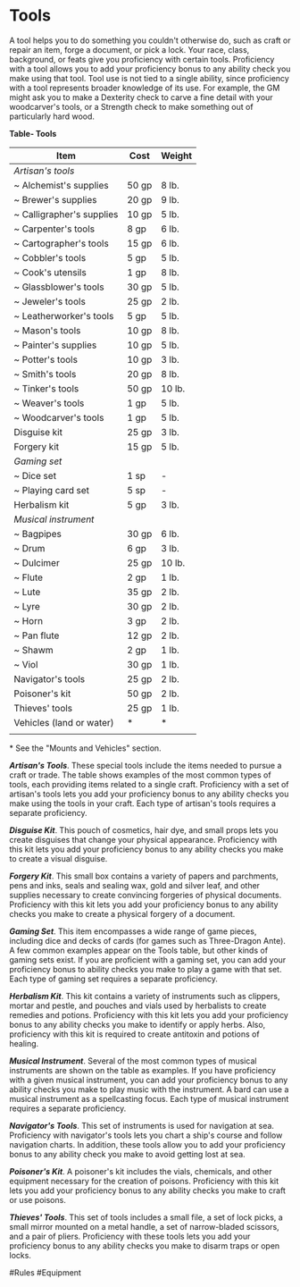 # Tools

A tool helps you to do something you couldn't otherwise do, such as craft or repair an item, forge a document, or pick a lock. Your race, class, background, or feats give you proficiency with certain tools. Proficiency with a tool allows you to add your proficiency bonus to any ability check you make using that tool. Tool use is not tied to a single ability, since proficiency with a tool represents broader knowledge of its use. For example, the GM might ask you to make a Dexterity check to carve a fine detail with your woodcarver's tools, or a Strength check to make something out of particularly hard wood.

**Table- Tools**

| Item                      | Cost  | Weight |
|---------------------------|-------|--------|
| *Artisan's tools*         |       |        |
| ~ Alchemist's supplies    | 50 gp | 8 lb.  |
| ~ Brewer's supplies       | 20 gp | 9 lb.  |
| ~ Calligrapher's supplies | 10 gp | 5 lb.  |
| ~ Carpenter's tools       | 8 gp  | 6 lb.  |
| ~ Cartographer's tools    | 15 gp | 6 lb.  |
| ~ Cobbler's tools         | 5 gp  | 5 lb.  |
| ~ Cook's utensils         | 1 gp  | 8 lb.  |
| ~ Glassblower's tools     | 30 gp | 5 lb.  |
| ~ Jeweler's tools         | 25 gp | 2 lb.  |
| ~ Leatherworker's tools   | 5 gp  | 5 lb.  |
| ~ Mason's tools           | 10 gp | 8 lb.  |
| ~ Painter's supplies      | 10 gp | 5 lb.  |
| ~ Potter's tools          | 10 gp | 3 lb.  |
| ~ Smith's tools           | 20 gp | 8 lb.  |
| ~ Tinker's tools          | 50 gp | 10 lb. |
| ~ Weaver's tools          | 1 gp  | 5 lb.  |
| ~ Woodcarver's tools      | 1 gp  | 5 lb.  |
| Disguise kit              | 25 gp | 3 lb.  |
| Forgery kit               | 15 gp | 5 lb.  |
| *Gaming set*              |       |        |
| ~ Dice set                | 1 sp  | -      |
| ~ Playing card set        | 5 sp  | -      |
| Herbalism kit             | 5 gp  | 3 lb.  |
| *Musical instrument*      |       |        |
| ~ Bagpipes                | 30 gp | 6 lb.  |
| ~ Drum                    | 6 gp  | 3 lb.  |
| ~ Dulcimer                | 25 gp | 10 lb. |
| ~ Flute                   | 2 gp  | 1 lb.  |
| ~ Lute                    | 35 gp | 2 lb.  |
| ~ Lyre                    | 30 gp | 2 lb.  |
| ~ Horn                    | 3 gp  | 2 lb.  |
| ~ Pan flute               | 12 gp | 2 lb.  |
| ~ Shawm                   | 2 gp  | 1 lb.  |
| ~ Viol                    | 30 gp | 1 lb.  |
| Navigator's tools         | 25 gp | 2 lb.  |
| Poisoner's kit            | 50 gp | 2 lb.  |
| Thieves' tools            | 25 gp | 1 lb.  |
| Vehicles (land or water)  | *     | *      |
|                           |       |        |

\* See the "Mounts and Vehicles" section.

***Artisan's Tools***. These special tools include the items needed to pursue a craft or trade. The table shows examples of the most common types of tools, each providing items related to a single craft. Proficiency with a set of artisan's tools lets you add your proficiency bonus to any ability checks you make using the tools in your craft. Each type of artisan's tools requires a separate proficiency.

***Disguise Kit***. This pouch of cosmetics, hair dye, and small props lets you create disguises that change your physical appearance. Proficiency with this kit lets you add your proficiency bonus to any ability checks you make to create a visual disguise.

***Forgery Kit***. This small box contains a variety of papers and parchments, pens and inks, seals and sealing wax, gold and silver leaf, and other supplies necessary to create convincing forgeries of physical documents. Proficiency with this kit lets you add your proficiency bonus to any ability checks you make to create a physical forgery of a document.

***Gaming Set***. This item encompasses a wide range of game pieces, including dice and decks of cards (for games such as Three-Dragon Ante). A few common examples appear on the Tools table, but other kinds of gaming sets exist. If you are proficient with a gaming set, you can add your proficiency bonus to ability checks you make to play a game with that set. Each type of gaming set requires a separate proficiency.

***Herbalism Kit***. This kit contains a variety of instruments such as clippers, mortar and pestle, and pouches and vials used by herbalists to create remedies and potions. Proficiency with this kit lets you add your proficiency bonus to any ability checks you make to identify or apply herbs. Also, proficiency with this kit is required to create antitoxin and potions of healing.

***Musical Instrument***. Several of the most common types of musical instruments are shown on the table as examples. If you have proficiency with a given musical instrument, you can add your proficiency bonus to any ability checks you make to play music with the instrument. A bard can use a musical instrument as a spellcasting focus. Each type of musical instrument requires a separate proficiency.

***Navigator's Tools***. This set of instruments is used for navigation at sea. Proficiency with navigator's tools lets you chart a ship's course and follow navigation charts. In addition, these tools allow you to add your proficiency bonus to any ability check you make to avoid getting lost at sea.

***Poisoner's Kit***. A poisoner's kit includes the vials, chemicals, and other equipment necessary for the creation of poisons. Proficiency with this kit lets you add your proficiency bonus to any ability checks you make to craft or use poisons.

***Thieves' Tools***. This set of tools includes a small file, a set of lock picks, a small mirror mounted on a metal handle, a set of narrow-bladed scissors, and a pair of pliers. Proficiency with these tools lets you add your proficiency bonus to any ability checks you make to disarm traps or open locks.

#Rules #Equipment